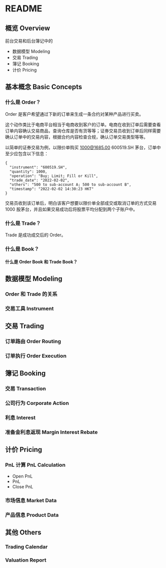 README
====

## 概览 Overview

前台交易和后台簿记中的

- 数据模型 Modeling
- 交易 Trading
- 簿记 Booking
- 计价 Pricing

## 基本概念 Basic Concepts

### 什么是 Order？

Order 是客户希望通过下新的订单来生成一条合约对某种产品进行买卖。 

这个动作类比于电商平台相当于电商收到客户的订单。电商在收到订单后需要查看订单内容确认交易商品，查询仓库是否有货等等；证券交易员收到订单后同样需要确认订单中的交易内容，根据合约内容检查合规，确认订单交易类型等等。

以简单的证券交易为例，以限价单购买 1000@1685.00 600519.SH 茅台，订单中至少应包含以下信息：

```
{
  "instrument": "600519.SH",
  "quantity": 1000,
  "operation": "Buy; Limit; Fill or Kill",
  "trade_date": "2022-02-02",
  "others": "500 to sub-account A; 500 to sub-account B",
  "timestamp": "2022-02-02 14:30:23 HKT"
}
```

交易员收到该订单后，明白该客户想要以限价单全部成交或取消订单的方式交易 1000 股茅台，并且如果交易成功后将股票平均分配到两个子账户中。

### 什么是 Trade？

Trade 是成功成交后的 Order。

### 什么是 Book？

#### 什么是 Order Book 和 Trade Book？

## 数据模型 Modeling

### Order 和 Trade 的关系

### 交易工具 Instrument

## 交易 Trading

### 订单路由 Order Routing

### 订单执行 Order Execution

## 簿记 Booking

### 交易 Transaction

### 公司行为 Corporate Action

### 利息 Interest

### 准备金利息返现 Margin Interest Rebate

## 计价 Pricing

### PnL 计算 PnL Calculation

- Open PnL
- PnL
- Close PnL

### 市场信息 Market Data

### 产品信息 Product Data

## 其他 Others

### Trading Calendar
### Valuation Report